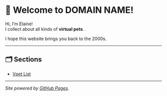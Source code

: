 # 🐾 Welcome to DOMAIN NAME!

Hi, I’m Elaine!  
I collect about all kinds of **virtual pets** .

I hope this website brings you back to the 2000s.

---

## 🗂 Sections

 - [Vpet List](vpets.md)  
---

*Site powered by [GitHub Pages](https://pages.github.com/).*

